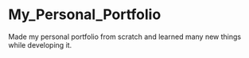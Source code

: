 # My_Personal_Portfolio
Made my personal portfolio from scratch and learned many new things while developing it.
